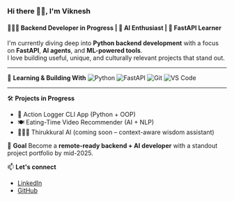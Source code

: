 ### Hi there 👋🏽, I'm Viknesh  
#### 🧑🏽‍💻 Backend Developer in Progress | 🧠 AI Enthusiast | 🚀 FastAPI Learner

I'm currently diving deep into **Python backend development** with a focus on **FastAPI**, **AI agents**, and **ML-powered tools**.  
I love building useful, unique, and culturally relevant projects that stand out.

---

🌱 **Learning & Building With**
![Python](https://img.shields.io/badge/-Python-333333?style=flat&logo=python)
![FastAPI](https://img.shields.io/badge/-FastAPI-333333?style=flat&logo=fastapi)
![Git](https://img.shields.io/badge/-Git-333333?style=flat&logo=git)
![VS Code](https://img.shields.io/badge/-VS%20Code-333333?style=flat&logo=visual-studio-code)

---

🛠️ **Projects in Progress**
- 📓 Action Logger CLI App (Python + OOP)
- 🍽️ Eating-Time Video Recommender (AI + NLP)
- 🧘🏽‍♂️ Thirukkural AI (coming soon – context-aware wisdom assistant)

🎯 **Goal**
Become a **remote-ready backend + AI developer** with a standout project portfolio by mid-2025.

📫 **Let's connect**
- [LinkedIn](https://linkedin.com/in/vikneshsrv24)
- [GitHub](https://github.com/vikneshsrv24)
